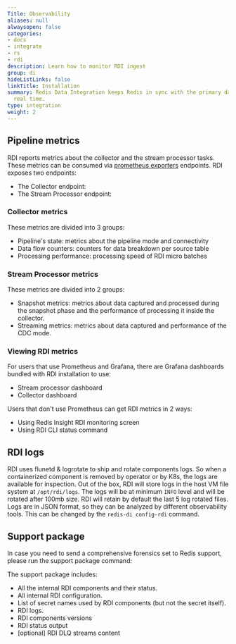 ```yaml
---
Title: Observability
aliases: null
alwaysopen: false
categories:
- docs
- integrate
- rs
- rdi
description: Learn how to monitor RDI ingest
group: di
hideListLinks: false
linkTitle: Installation
summary: Redis Data Integration keeps Redis in sync with the primary database in near
  real time.
type: integration
weight: 2
---
```


## Pipeline metrics

RDI reports metrics about the collector and the stream processor tasks.
These metrics can be consumed via [prometheus exporters](https://prometheus.io/docs/instrumenting/exporters/) endpoints.
RDI exposes two endpoints:

- The Collector endpoint:
- The Stream Processor endpoint: 

### Collector metrics

These metrics are divided into 3 groups:

- Pipeline's state: metrics about the pipeline mode and connectivity
- Data flow counters: counters for data breakdown per source table
- Processing performance: processing speed of RDI micro batches
  
### Stream Processor metrics

These metrics are divided into 2 groups:

- Snapshot metrics: metrics about data captured and processed during the snapshot phase and the performance of processing it inside the collector.
- Streaming metrics: metrics about data captured and performance of the CDC mode.

### Viewing RDI metrics

For users that use Prometheus and Grafana, there are Grafana dashboards bundled with RDI installation to use:

- Stream processor dashboard
- Collector dashboard

Users that don't use Prometheus can get RDI metrics in 2 ways:

- Using Redis Insight RDI monitoring screen
- Using RDI CLI status command 

## RDI logs

RDI uses flunetd & logrotate to ship and rotate components logs.
So when a containerized component is removed by operator or by K8s, the logs are available for inspection.
Out of the box, RDI will store logs in the host VM file system at `/opt/rdi/logs`. The logs will be at minimum `INFO` level and will be rotated after 100mb size. RDI will retain by default the last 5 log rotated files.
Logs are in JSON format, so they can be analyzed by different observability tools.
This can be changed by the `redis-di config-rdi` command.

## Support package

In case you need to send a comprehensive forensics set to Redis support, please run the support package command:

The support package includes:

- All the internal RDI components and their status.
- All internal RDI configuration.
- List of secret names used by RDI components (but not the secret itself).
- RDI logs.
- RDI components versions
- RDI status output
- [optional] RDI DLQ streams content
